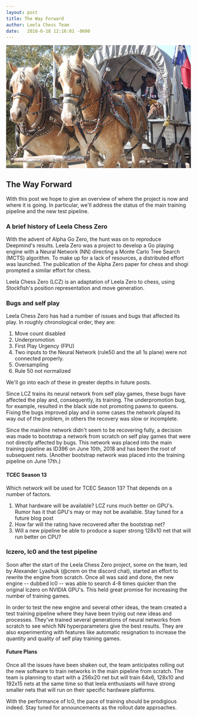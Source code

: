 ```yaml
---
layout: post
title: The Way Forward
author: Leela Chess Team
date:   2018-6-18 12:16:01 -0600
---
```


![wagon](https://raw.githubusercontent.com/dkappe/dkappe.github.io/master/public/images/68EFB42C-6BB4-4A5A-92BA-A819403CF99E.jpeg)

## The Way Forward

With this post we hope to give an overview of where the project is now and where it is going. In particular, we'll address the status of the main training pipeline and the new test pipeline.

### A brief history of Leela Chess Zero

With the advent of Alpha Go Zero, the hunt was on to reproduce Deepmind's results. Leela Zero was a project to develop a Go playing engine with a Neural Network (NN) directing a Monte Carlo Tree Search (MCTS) algorithm. To make up for a lack of resources, a distributed effort was launched. The publication of the Alpha Zero paper for chess and shogi prompted a similar effort for chess.

Leela Chess Zero (LCZ) is an adaptation of Leela Zero to chess, using Stockfish's position representation and move generation.

### Bugs and self play

Leela Chess Zero has had a number of issues and bugs that affected its play. In roughly chronological order, they are:
<!--more-->

1. Move count disabled
2. Underpromotion
3. First Play Urgency (FPU)
4. Two inputs to the Neural Network (rule50 and the all 1s plane) were not connected properly.
5. Oversampling
6. Rule 50 not normalized

We'll go into each of these in greater depths in future posts.

Since LCZ trains its neural network from self play games, these bugs have affected the play and, consequently, its training. The underpromotion bug, for example, resulted in the black side not promoting pawns to queens. Fixing the bugs improved play and in some cases the network played its way out of the problem, in others the recovery was slow or incomplete.

Since the mainline network didn't seem to be recovering fully, a decision was made to bootstrap a network from scratch on self play games that were not directly affected by bugs. This network was placed into the main training pipeline as ID396 on June 10th, 2018 and has been the root of subsequent nets. (Another bootstrap network was placed into the training pipeline on June 17th.)

#### TCEC Season 13

Which network will be used for TCEC Season 13? That depends on a number of factors.

1. What hardware will be available? LCZ runs much better on GPU's. Rumor has it that GPU's may or may not be available. Stay tuned for a future blog post
2. How far will the rating have recovered after the bootstrap net?
3. Will a new pipeline be able to produce a super strong 128x10 net that will run better on CPU?

### lczero, lc0 and the test pipeline

Soon after the start of the Leela Chess Zero project, some on the team, led by Alexander Lyashuk (@crem on the discord chat), started an effort to rewrite the engine from scratch. Once all was said and done, the new engine -- dubbed lc0 -- was able to search 4-8 times quicker than the original lczero on NVIDIA GPU's. This held great promise for increasing the number of training games.

In order to test the new engine and several other ideas, the team created a test training pipeline where they have been trying out new ideas and processes. They've trained several generations of neural networks from scratch to see which NN hyperparameters give the best results. They are also experimenting with features like automatic resignation to increase the quantity and quality of self play training games.

#### Future Plans

Once all the issues have been shaken out, the team anticipates rolling out the new software to train networks in the main pipeline from scratch. The team is planning to start with a 256x20 net but will train 64x6, 128x10 and 192x15 nets at the same time so that leela enthusiasts will have strong smaller nets that will run on their specific hardware platforms.

With the performance of lc0, the pace of training should be prodigious indeed. Stay tuned for announcements as the rollout date approaches.
